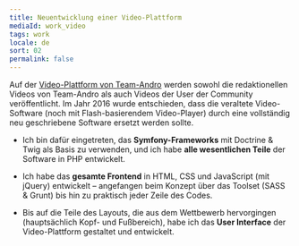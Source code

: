 ```yaml
---
title: Neuentwicklung einer Video-Plattform
mediaId: work_video
tags: work
locale: de
sort: 02
permalink: false
---
```

Auf der [Video-Plattform von Team-Andro](https://www.team-andro.com/tube/) werden sowohl die redaktionellen Videos von Team-Andro als auch Videos der User der Community veröffentlicht. Im Jahr 2016 wurde entschieden, dass die veraltete Video-Software (noch mit Flash-basierendem Video-Player) durch eine vollständig neu geschriebene Software ersetzt werden sollte.

* Ich bin dafür eingetreten, das **Symfony-Frameworks** mit Doctrine&nbsp;&amp; Twig als Basis zu verwenden, und ich habe **alle wesentlichen Teile** der Software in PHP entwickelt.

* Ich habe das **gesamte Frontend** in HTML, CSS und JavaScript (mit jQuery) entwickelt &ndash; angefangen beim Konzept über das Toolset (SASS &amp; Grunt) bis hin zu praktisch jeder Zeile des Codes.</p>

* Bis auf die Teile des Layouts, die aus dem Wettbewerb hervorgingen (hauptsächlich Kopf- und Fußbereich), habe ich das **User Interface** der Video-Plattform gestaltet und entwickelt.